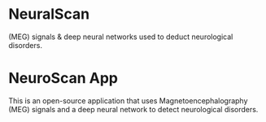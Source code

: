 # NeuralScan
 (MEG) signals &amp; deep neural networks used to deduct neurological disorders. 
# NeuroScan App
This is an open-source application that uses Magnetoencephalography (MEG) signals and a deep neural network to detect neurological disorders.
